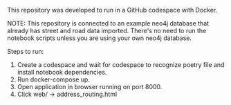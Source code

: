 This repository was developed to run in a GitHub codespace with Docker.

NOTE: This repository is connected to an example neo4j database that already has street and road data imported. There's no need to run the notebook scripts unless you are using your own neo4j database. 

Steps to run:
1. Create a codespace and wait for codespace to recognize poetry file and install notebook dependencies.
2. Run docker-compose up.
3. Open application in browser running on port 8000.
4. Click web/ -> address_routing.html
